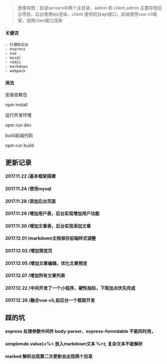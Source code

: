 > 思维导图：目录servers中两个主目录，admin 和 client,admin 主要存放后台项目，后台使用ejs渲染，client 提供前台api接口，前端使用vue-cli框架，调用clien接口渲染

#### 关键词

```
- 打通前后台
- express
- vue
- mysql
- redis
- markdown
- webpack
```

#### 用法

安装依赖包

npm install

运行开发环境

npm run dev

build前端代码

npm run build

## 更新记录

#### 2017.11.22 /基本框架搭建
#### 2017.11.24 /使用mysql
#### 2017.11.28 /添加后台页面
#### 2017.11.29 /增加用户表，后台实现增加用户功能
#### 2017.11.30 /增加文章表，后台实现添加文章
#### 2017.12.01 /markdown文档保存前端样式调整
#### 2017.12.02 /增加预览页
#### 2017.12.05 /增加文章编辑，优化文章预览
#### 2017.12.07 /增加所有文章列表
#### 2017.12.22 /中间开发了一个小程序，硬性指标，下班加点优先完成
#### 2017.12.26 /融合vue-cli,前后台一个框架开发
 

## 踩的坑

#### express 处理参数中间件 body-parser、express-formidable 不能同时用，
#### simplemde.value(<%= 放入markdown文本 %>); 复杂文本不能解析
#### marked 解析出现第二次更新会出现两个目录




